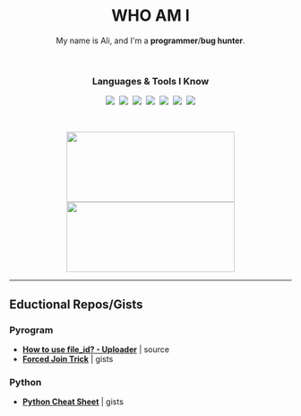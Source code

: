 <p>
  <h1 align="center"><b>WHO AM I</b></h1>
</p>
<p align="center">
My name is Ali, and I'm a <b>programmer</b>/<b>bug hunter</b>.
</p>

<br/>

<h3 align="center"><b>Languages & Tools I Know</b></h3>

<p align="center">
<img src="https://img.shields.io/badge/python-3670A0?style=for-the-badge&logo=python&logoColor=ffdd54"/>&nbsp;
<img src="https://img.shields.io/badge/go-%2300ADD8.svg?style=for-the-badge&logo=go&logoColor=white"/>&nbsp;
<img src="https://img.shields.io/badge/c++-%2300599C.svg?style=for-the-badge&logo=c%2B%2B&logoColor=white"/>&nbsp;
<img src="https://img.shields.io/badge/c-%2300599C.svg?style=for-the-badge&logo=c&logoColor=white"/>&nbsp;
<img src="https://img.shields.io/badge/git-%23121011.svg?style=for-the-badge&logo=github&logoColor=white"/>&nbsp;
<img src="https://img.shields.io/badge/django-%23092E20.svg?style=for-the-badge&logo=django&logoColor=white"/>&nbsp;
<img src="https://img.shields.io/badge/Pyrogram-%23FF6701.svg?style=for-the-badge&logo=fireship&logoColor=white"/>
</p>

<br/>

<p align="center">
<img src="https://github-readme-stats.vercel.app/api?username=awolverp&show_icons=true&theme=dark" width="300" height="125"/>
<img src="https://github-readme-stats.vercel.app/api/top-langs/?username=awolverp&layout=compact&theme=dark" width="300" height="125"/>
</p>

--------

## Eductional Repos/Gists
### Pyrogram
- [**How to use file_id? - Uploader**](https://github.com/awolverp/uploader-bot) | source
- [**Forced Join Trick**](https://gist.github.com/awolverp/5de08ef2ca3d8645ee490592c974c726) | gists

### Python
- [**Python Cheat Sheet**](https://gist.github.com/awolverp/0e56d18a926c37aaced6f9156127a18f) | gists
